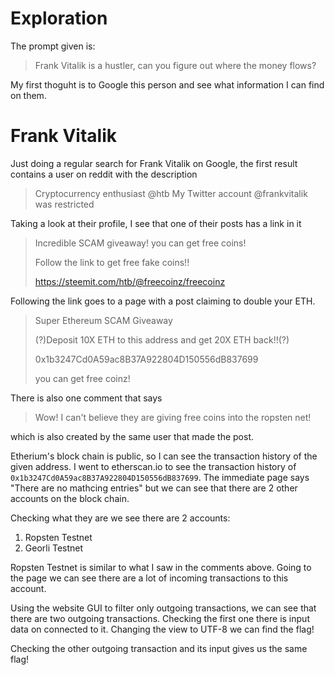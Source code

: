 # Exploration #
The prompt given is:
> Frank Vitalik is a hustler, can you figure out where the money flows?

My first thoguht is to Google this person and see what information I can find on them.

# Frank Vitalik #
Just doing a regular search for Frank Vitalik on Google, the first result contains a user on reddit with the description
> Cryptocurrency enthusiast @htb My Twitter account @frankvitalik was restricted

Taking a look at their profile, I see that one of their posts has a link in it
> Incredible SCAM giveaway! you can get free coins!
>
> Follow the link to get free fake coins!!
>
> https://steemit.com/htb/@freecoinz/freecoinz

Following the link goes to a page with a post claiming to double your ETH.
> Super Ethereum SCAM Giveaway
> 
>(?)Deposit 10X ETH to this address and get 20X ETH back!!(?)
> 
>0x1b3247Cd0A59ac8B37A922804D150556dB837699
> 
>you can get free coinz!

There is also one comment that says
> Wow! I can't believe they are giving free coins into the ropsten net!

which is also created by the same user that made the post.

Etherium's block chain is public, so I can see the transaction history of the given address. I went to etherscan.io to see the transaction history of `0x1b3247Cd0A59ac8B37A922804D150556dB837699`. The immediate page says "There are no mathcing entries" but we can see that there are 2 other accounts on the block chain.

Checking what they are we see there are 2 accounts:
1. Ropsten Testnet
2. Georli Testnet

Ropsten Testnet is similar to what I saw in the comments above. Going to the page we can see there are a lot of incoming transactions to this account.

Using the website GUI to filter only outgoing transactions, we can see that there are two outgoing transactions. Checking the first one there is input data on connected to it. Changing the view to UTF-8 we can find the flag!

Checking the other outgoing transaction and its input gives us the same flag!